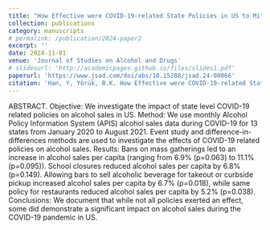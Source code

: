 ```yaml
---
title: "How Effective were COVID-19-related State Policies in US to Mitigate Alcohol Sales? (with Baris K. Yörük)"
collection: publications
category: manuscripts
# permalink: /publication/2024-paper2
excerpt: ''
date: 2024-11-01
venue: 'Journal of Studies on Alcohol and Drugs'
# slidesurl: 'http://academicpages.github.io/files/slides1.pdf'
paperurl: 'https://www.jsad.com/doi/abs/10.15288/jsad.24-00066'
citation: 'Han, Y, Yörük, B.K. How Effective were COVID-19-related State Policies in US to Mitigate Alcohol Sales?. Journal of Studies on Alcohol and Drugs, jsad-24.'
---
```


ABSTRACT. Objective: We investigate the impact of state level COVID-19 related policies on alcohol sales in US. Method: We use monthly Alcohol Policy Information System (APIS) alcohol sales data during COVID-19 for 13 states from January 2020 to August 2021. Event study and difference-in-differences methods are used to investigate the effects of COVID-19 related policies on alcohol sales. Results: Bans on mass gatherings led to an increase in alcohol sales per capita (ranging from 6.9% (p=0.063) to 11.1% (p=0.095)). School closures reduced alcohol sales per capita by 6.8% (p=0.149). Allowing bars to sell alcoholic beverage for takeout or curbside pickup increased alcohol sales per capita by 6.7% (p=0.018), while same policy for restaurants reduced alcohol sales per capita by 5.2% (p=0.038). Conclusions: We document that while not all policies exerted an effect, some did demonstrate a significant impact on alcohol sales during the COVID-19 pandemic in US.
